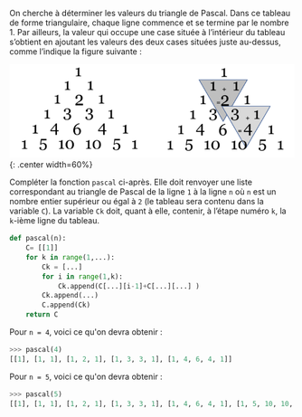 On cherche à déterminer les valeurs du triangle de Pascal. Dans ce tableau de forme
triangulaire, chaque ligne commence et se termine par le nombre 1. Par ailleurs, la valeur
qui occupe une case située à l’intérieur du tableau s’obtient en ajoutant les valeurs des
deux cases situées juste au-dessus, comme l’indique la figure suivante :

![image](data/img9_2t.png){: .center width=60%}

Compléter la fonction `pascal` ci-après. Elle doit renvoyer une liste correspondant au
triangle de Pascal de la ligne `1` à la ligne `n` où `n` est un nombre entier supérieur ou égal à
`2` (le tableau sera contenu dans la variable `C`). La variable `Ck` doit, quant à elle, contenir,
à l’étape numéro `k`, la `k`-ième ligne du tableau.

```python linenums='1'
def pascal(n):
    C= [[1]]
    for k in range(1,...):
        Ck = [...]
        for i in range(1,k):
            Ck.append(C[...][i-1]+C[...][...] )
        Ck.append(...)
        C.append(Ck)
    return C
```

Pour `n = 4`, voici ce qu'on devra obtenir :
```python
>>> pascal(4)
[[1], [1, 1], [1, 2, 1], [1, 3, 3, 1], [1, 4, 6, 4, 1]]
``` 
Pour `n = 5`, voici ce qu'on devra obtenir :
```python
>>> pascal(5)
[[1], [1, 1], [1, 2, 1], [1, 3, 3, 1], [1, 4, 6, 4, 1], [1, 5, 10, 10, 5, 1]]
```
